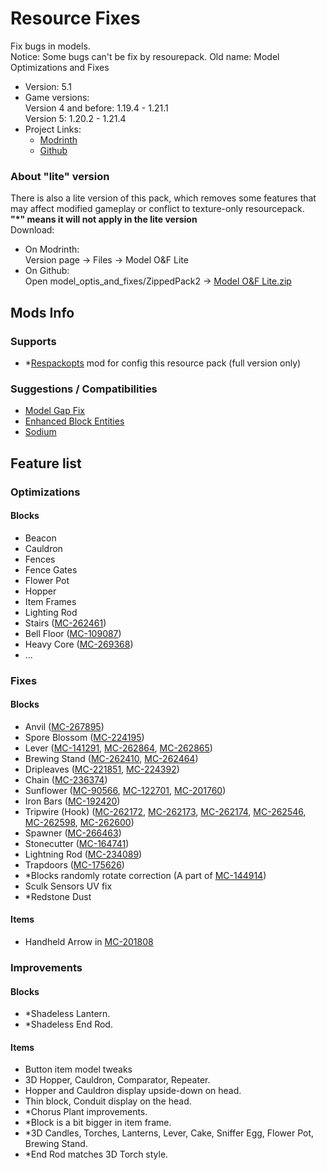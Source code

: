 # Resource Fixes

Fix bugs in models.  
Notice: Some bugs can't be fix by resourepack.
Old name: Model Optimizations and Fixes

- Version: 5.1
- Game versions:  
  Version 4 and before: 1.19.4 - 1.21.1  
  Version 5: 1.20.2 - 1.21.4
- Project Links:
  - [Modrinth](https://modrinth.com/resourcepack/model-optimizations-and-fixes)
  - [Github](https://github.com/Minecrafthyr/model_optis_and_fixes)

### About "lite" version

There is also a lite version of this pack, which removes some features that may affect modified gameplay or conflict to texture-only resourcepack.  
**"\*" means it will not apply in the lite version**  
Download:
- On Modrinth:  
  Version page -> Files -> Model O&F Lite
- On Github:  
  Open model_optis_and_fixes/ZippedPack2 -> [Model O&F Lite.zip](https://github.com/Minecrafthyr/model_optis_and_fixes/blob/main/ZippedPack2/Model%20O%26F%20Lite.zip)


## Mods Info

### Supports

- \*[Respackopts](https://modrinth.com/mod/respackopts) mod for config this resource pack (full version only)

### Suggestions / Compatibilities

- [Model Gap Fix](https://modrinth.com/mod/modelfix)
- [Enhanced Block Entities](https://modrinth.com/mod/ebe)
- [Sodium](https://modrinth.com/mod/sodium)

## Feature list

### Optimizations

#### Blocks

- Beacon
- Cauldron
- Fences
- Fence Gates
- Flower Pot
- Hopper
- Item Frames
- Lighting Rod
- Stairs ([MC-262461](https://bugs.mojang.com/browse/MC-262461 "Stair models are unoptimized and can cause rendering lag"))
- Bell Floor ([MC-109087](https://bugs.mojang.com/browse/MC-109087 "Faces of some blocks are not at all culled when said face is hidden by a solid, opaque block"))
- Heavy Core ([MC-269368](https://bugs.mojang.com/browse/MC-269368 "Heavy Core bottom face not culled by blocks below"))
- ...

### Fixes

#### Blocks

- Anvil ([MC-267895](https://bugs.mojang.com/browse/MC-267895 "Anvil's texture is mapped very strangely"))
- Spore Blossom ([MC-224195](https://bugs.mojang.com/browse/MC-224195 "Parity issue: Differences in the spore blossom model in JE/BE"))
- Lever ([MC-141291](https://bugs.mojang.com/browse/MC-141291 "lever state blockstate json backwards"), [MC-262864](https://bugs.mojang.com/browse/MC-262864 "Lever base texture is mapped upside-down"), [MC-262865](https://bugs.mojang.com/browse/MC-262865 "Lever handle is shaded"))
- Brewing Stand ([MC-262410](https://bugs.mojang.com/browse/MC-262410 "Brewing stand arms appear darker than they should"), [MC-262464](https://bugs.mojang.com/browse/MC-262464 "Brewing stand arms appear darker than they should"))
- Dripleaves ([MC-221851](https://bugs.mojang.com/browse/MC-221851 "Tilted big dripleaf texture mirrored incorrectly from underneath"), [MC-224392](https://bugs.mojang.com/browse/MC-224392 "Big dripleaves are rendered too dark when blocks are placed adjacent to them while smooth lighting is enabled"))
- Chain ([MC-236374](https://bugs.mojang.com/browse/MC-236374 "Chains are rendered too dark when blocks are placed adjacent to them while smooth lighting is enabled"))
- Sunflower ([MC-90566](https://bugs.mojang.com/browse/MC-90566 "The plants of sunflowers don't connect to their stems"), [MC-122701](https://bugs.mojang.com/browse/MC-122701 "Sunflowers are stretched"), [MC-201760](https://bugs.mojang.com/browse/MC-201760 "Sunflower top half cross model is not mirrored on the back"))
- Iron Bars ([MC-192420](https://bugs.mojang.com/browse/MC-192420 "Iron bars Z-fight on the bottom and top"))
- Tripwire (Hook) ([MC-262172](https://bugs.mojang.com/browse/MC-262172 "Tripwire hook model incorrect - stick does not attach to ring symmetrically"), [MC-262173](https://bugs.mojang.com/browse/MC-262173 "The tripwire hook model uses the oak planks texture for the stick, rather than the tripwire hook item texture"), [MC-262174](https://bugs.mojang.com/browse/MC-262174 "The section of tripwire that is attached to a tripwire hook is stretched"), [MC-262546](https://bugs.mojang.com/browse/MC-262546 "Texture mapping on tripwire hook rings appears to be wrong"), [MC-262598](https://bugs.mojang.com/browse/MC-262598 'Tripwire textures in the tripwire hook "attached: true" state have a wrong black rendering when the tripwire hook is attached to a non-transparent block'), [MC-262600](https://bugs.mojang.com/browse/MC-262600 "Tripwire texture can rotate unexpectedly when neighbouring connections change / is mapped inconsistently"))
- Spawner ([MC-266463](https://bugs.mojang.com/browse/MC-266463 "The interior north and south faces of trial spawners are culled incorrectly"))
- Stonecutter ([MC-164741](https://bugs.mojang.com/browse/MC-164741 "Stonecutter blades are much brighter when north/south than east/west"))
- Lightning Rod ([MC-234089](https://bugs.mojang.com/browse/MC-234089 "Lightning rods are rendered too dark when blocks are placed adjacent to them while smooth lighting is enabled"))
- Trapdoors ([MC-175626](https://bugs.mojang.com/browse/MC-175626 "Trapdoors are rendered too dark when blocks are placed adjacent to them while smooth lighting is enabled"))
- \*Blocks randomly rotate correction (A part of [MC-144914](https://bugs.mojang.com/browse/MC-144914 "Some blocks don't randomly rotate correctly"))
- Sculk Sensors UV fix
- \*Redstone Dust


#### Items

- Handheld Arrow in [MC-201808](https://bugs.mojang.com/browse/MC-201808)

### Improvements

#### Blocks

- \*Shadeless Lantern.
- \*Shadeless End Rod.

#### Items

- Button item model tweaks
- 3D Hopper, Cauldron, Comparator, Repeater.
- Hopper and Cauldron display upside-down on head.
- Thin block, Conduit display on the head.
- \*Chorus Plant improvements.
- \*Block is a bit bigger in item frame.
- \*3D Candles, Torches, Lanterns, Lever, Cake, Sniffer Egg, Flower Pot, Brewing Stand.
- \*End Rod matches 3D Torch style.
